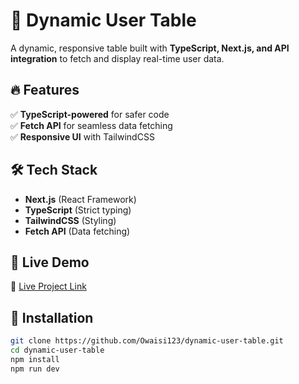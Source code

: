 # 🚀 Dynamic User Table  

A dynamic, responsive table built with **TypeScript, Next.js, and API integration** to fetch and display real-time user data.  

## 🔥 Features  
✅ **TypeScript-powered** for safer code  
✅ **Fetch API** for seamless data fetching  
✅ **Responsive UI** with TailwindCSS  

## 🛠️ Tech Stack  
- **Next.js** (React Framework)  
- **TypeScript** (Strict typing)  
- **TailwindCSS** (Styling)  
- **Fetch API** (Data fetching)  

## 🚀 Live Demo  
🔗 [Live Project Link](#)  

## 📌 Installation  
```bash
git clone https://github.com/Owaisi123/dynamic-user-table.git  
cd dynamic-user-table  
npm install  
npm run dev  
